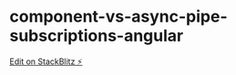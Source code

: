 # component-vs-async-pipe-subscriptions-angular

[Edit on StackBlitz ⚡️](https://stackblitz.com/edit/component-vs-async-pipe-subscriptions-angular)